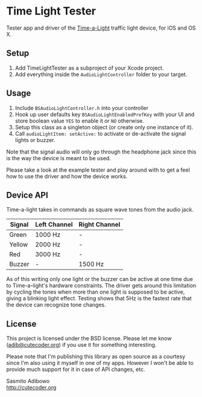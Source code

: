 # Time Light Tester

Tester app and driver of the [Time-a-Light](http://www.time-a-light.com) traffic light device, for iOS and OS X.

## Setup

1. Add TimeLightTester as a subproject of your Xcode project.
2. Add everything inside the `AudioLightController` folder to your target.

## Usage

1. Include `BSAudioLightController.h` into your controller
2. Hook up user defaults key `BSAudioLightEnabledPrefKey` with your UI and store boolean value `YES` to enable it or `NO` otherwise.
3. Setup this class as a singleton object (or create only one instance of it). 
4. Call `audioLightItem: setActive:` to activate or de-activate the signal lights or buzzer.

Note that the signal audio will only go through the headphone jack since this is the way the device is meant to be used.

Please take a look at the example tester and play around with to get a feel how to use the driver and how the device works.

## Device API

Time-a-light takes in commands as square wave tones from the audio jack. 

Signal | Left Channel | Right Channel
-------|--------------|--------------
Green  | 1000 Hz      | -
Yellow | 2000 Hz      | - 
Red    | 3000 Hz      | -
Buzzer | -            | 1500 Hz

 
As of this writing only one light or the buzzer can be active at one time due to Time-a-light's hardware constraints. The driver gets around this limitation by cycling the tones when more than one light is supposed to be active, giving a blinking light effect. Testing shows that 5Hz is the fastest rate that the device can recognize tone changes.

## License

This project is licensed under the BSD license. Please let me know (adib@cutecoder.org) if you use it for something interesting.

Please note that I'm publishing this library as open source as a courtesy since I'm also using it myself in one of my apps. However I won't be able to provide much support for it in case of API changes, etc.

Sasmito Adibowo  
http://cutecoder.org

   